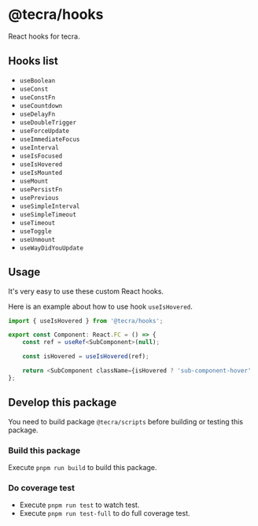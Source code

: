 # @tecra/hooks

React hooks for tecra.

## Hooks list

- `useBoolean`
- `useConst`
- `useConstFn`
- `useCountdown`
- `useDelayFn`
- `useDoubleTrigger`
- `useForceUpdate`
- `useImmediateFocus`
- `useInterval`
- `useIsFocused`
- `useIsHovered`
- `useIsMounted`
- `useMount`
- `usePersistFn`
- `usePrevious`
- `useSimpleInterval`
- `useSimpleTimeout`
- `useTimeout`
- `useToggle`
- `useUnmount`
- `useWayDidYouUpdate`

## Usage

It's very easy to use these custom React hooks.

Here is an example about how to use hook `useIsHovered`.

```ts
import { useIsHovered } from '@tecra/hooks';

export const Component: React.FC = () => {
    const ref = useRef<SubComponent>(null);

    const isHovered = useIsHovered(ref);

    return <SubComponent className={isHovered ? 'sub-component-hover' : 'sub-component'} ref={ref} />;
};
```

## Develop this package

You need to build package `@tecra/scripts` before building or testing this package.

### Build this package

Execute `pnpm run build` to build this package.

### Do coverage test

- Execute `pnpm run test` to watch test.
- Execute `pnpm run test-full` to do full coverage test.
